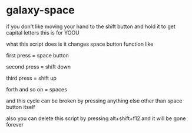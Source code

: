 # galaxy-space
if you don't like moving your hand to the shift button and hold it to get capital letters this is for YOOU


what this script does is it changes space button function like

first press = space button

second press = shift down

third press = shift up

forth and so on = spaces


and this cycle can be broken by pressing anything else other than space button itself


also you can delete this script by pressing alt+shift+f12 and it will be gone forever
